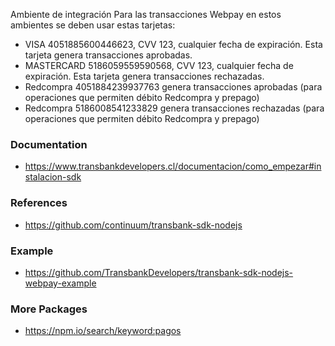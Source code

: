 Ambiente de integración
Para las transacciones Webpay en estos ambientes se deben usar estas tarjetas:

- VISA 4051885600446623, CVV 123, cualquier fecha de expiración. Esta tarjeta genera transacciones aprobadas.
- MASTERCARD 5186059559590568, CVV 123, cualquier fecha de expiración. Esta tarjeta genera transacciones rechazadas.
- Redcompra 4051884239937763 genera transacciones aprobadas (para operaciones que permiten débito Redcompra y prepago)
- Redcompra 5186008541233829 genera transacciones rechazadas (para operaciones que permiten débito Redcompra y prepago)

### Documentation

- https://www.transbankdevelopers.cl/documentacion/como_empezar#instalacion-sdk

### References

- https://github.com/continuum/transbank-sdk-nodejs

### Example

- https://github.com/TransbankDevelopers/transbank-sdk-nodejs-webpay-example

### More Packages

- https://npm.io/search/keyword:pagos
